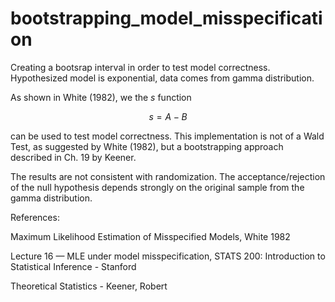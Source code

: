 # bootstrapping_model_misspecification
Creating a bootsrap interval in order to test model correctness. Hypothesized model is exponential, data comes from gamma distribution.

As shown in White (1982), we the $s$ function

$$
s = A - B
$$

can be used to test model correctness. This implementation is not of a Wald Test, as suggested by White (1982), 
but a bootstrapping approach described in Ch. 19 by Keener.

The results are not consistent with randomization. 
The acceptance/rejection of the null hypothesis depends strongly on the original sample from the gamma distribution.

References:

Maximum Likelihood Estimation of Misspecified Models, White 1982

Lecture 16 — MLE under model misspecification, STATS 200: Introduction to Statistical Inference - Stanford

Theoretical Statistics - Keener, Robert
